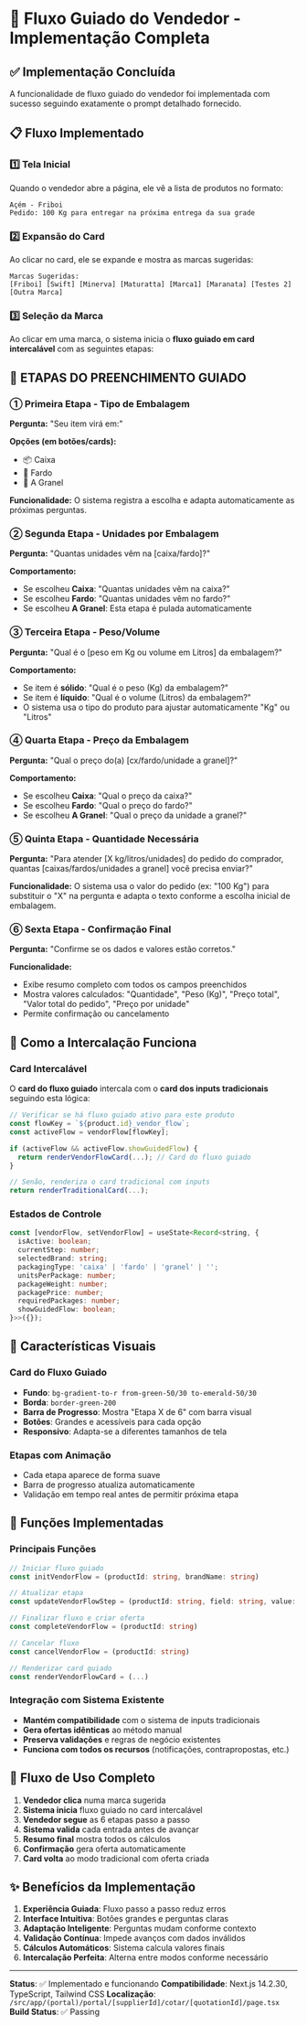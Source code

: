 # 🧩 Fluxo Guiado do Vendedor - Implementação Completa

## ✅ Implementação Concluída

A funcionalidade de fluxo guiado do vendedor foi implementada com sucesso seguindo exatamente o prompt detalhado fornecido.

## 📋 Fluxo Implementado

### 1️⃣ Tela Inicial
Quando o vendedor abre a página, ele vê a lista de produtos no formato:
```
Açém - Friboi  
Pedido: 100 Kg para entregar na próxima entrega da sua grade
```

### 2️⃣ Expansão do Card
Ao clicar no card, ele se expande e mostra as marcas sugeridas:
```
Marcas Sugeridas:
[Friboi] [Swift] [Minerva] [Maturatta] [Marca1] [Maranata] [Testes 2] [Outra Marca]
```

### 3️⃣ Seleção da Marca
Ao clicar em uma marca, o sistema inicia o **fluxo guiado em card intercalável** com as seguintes etapas:

## 🧭 ETAPAS DO PREENCHIMENTO GUIADO

### ① Primeira Etapa - Tipo de Embalagem
**Pergunta:** "Seu item virá em:"

**Opções (em botões/cards):**
- 📦 Caixa
- 📄 Fardo
- 🌾 A Granel

**Funcionalidade:** O sistema registra a escolha e adapta automaticamente as próximas perguntas.

### ② Segunda Etapa - Unidades por Embalagem
**Pergunta:** "Quantas unidades vêm na [caixa/fardo]?"

**Comportamento:**
- Se escolheu **Caixa**: "Quantas unidades vêm na caixa?"
- Se escolheu **Fardo**: "Quantas unidades vêm no fardo?"
- Se escolheu **A Granel**: Esta etapa é pulada automaticamente

### ③ Terceira Etapa - Peso/Volume
**Pergunta:** "Qual é o [peso em Kg ou volume em Litros] da embalagem?"

**Comportamento:**
- Se item é **sólido**: "Qual é o peso (Kg) da embalagem?"
- Se item é **líquido**: "Qual é o volume (Litros) da embalagem?"
- O sistema usa o tipo do produto para ajustar automaticamente "Kg" ou "Litros"

### ④ Quarta Etapa - Preço da Embalagem
**Pergunta:** "Qual o preço do(a) [cx/fardo/unidade a granel]?"

**Comportamento:**
- Se escolheu **Caixa**: "Qual o preço da caixa?"
- Se escolheu **Fardo**: "Qual o preço do fardo?"
- Se escolheu **A Granel**: "Qual o preço da unidade a granel?"

### ⑤ Quinta Etapa - Quantidade Necessária
**Pergunta:** "Para atender [X kg/litros/unidades] do pedido do comprador, quantas [caixas/fardos/unidades a granel] você precisa enviar?"

**Funcionalidade:** O sistema usa o valor do pedido (ex: "100 Kg") para substituir o "X" na pergunta e adapta o texto conforme a escolha inicial de embalagem.

### ⑥ Sexta Etapa - Confirmação Final
**Pergunta:** "Confirme se os dados e valores estão corretos."

**Funcionalidade:** 
- Exibe resumo completo com todos os campos preenchidos
- Mostra valores calculados: "Quantidade", "Peso (Kg)", "Preço total", "Valor total do pedido", "Preço por unidade"
- Permite confirmação ou cancelamento

## 🔄 Como a Intercalação Funciona

### Card Intercalável
O **card do fluxo guiado** intercala com o **card dos inputs tradicionais** seguindo esta lógica:

```typescript
// Verificar se há fluxo guiado ativo para este produto
const flowKey = `${product.id}_vendor_flow`;
const activeFlow = vendorFlow[flowKey];

if (activeFlow && activeFlow.showGuidedFlow) {
  return renderVendorFlowCard(...); // Card do fluxo guiado
}

// Senão, renderiza o card tradicional com inputs
return renderTraditionalCard(...);
```

### Estados de Controle
```typescript
const [vendorFlow, setVendorFlow] = useState<Record<string, {
  isActive: boolean;
  currentStep: number;
  selectedBrand: string;
  packagingType: 'caixa' | 'fardo' | 'granel' | '';
  unitsPerPackage: number;
  packageWeight: number;
  packagePrice: number;
  requiredPackages: number;
  showGuidedFlow: boolean;
}>>({});
```

## 🎨 Características Visuais

### Card do Fluxo Guiado
- **Fundo**: `bg-gradient-to-r from-green-50/30 to-emerald-50/30`
- **Borda**: `border-green-200`
- **Barra de Progresso**: Mostra "Etapa X de 6" com barra visual
- **Botões**: Grandes e acessíveis para cada opção
- **Responsivo**: Adapta-se a diferentes tamanhos de tela

### Etapas com Animação
- Cada etapa aparece de forma suave
- Barra de progresso atualiza automaticamente
- Validação em tempo real antes de permitir próxima etapa

## 🔧 Funções Implementadas

### Principais Funções
```typescript
// Iniciar fluxo guiado
const initVendorFlow = (productId: string, brandName: string)

// Atualizar etapa
const updateVendorFlowStep = (productId: string, field: string, value: any, nextStep?: number)

// Finalizar fluxo e criar oferta
const completeVendorFlow = (productId: string)

// Cancelar fluxo
const cancelVendorFlow = (productId: string)

// Renderizar card guiado
const renderVendorFlowCard = (...)
```

### Integração com Sistema Existente
- **Mantém compatibilidade** com o sistema de inputs tradicionais
- **Gera ofertas idênticas** ao método manual
- **Preserva validações** e regras de negócio existentes
- **Funciona com todos os recursos** (notificações, contrapropostas, etc.)

## 🎯 Fluxo de Uso Completo

1. **Vendedor clica** numa marca sugerida
2. **Sistema inicia** fluxo guiado no card intercalável
3. **Vendedor segue** as 6 etapas passo a passo
4. **Sistema valida** cada entrada antes de avançar
5. **Resumo final** mostra todos os cálculos
6. **Confirmação** gera oferta automaticamente
7. **Card volta** ao modo tradicional com oferta criada

## ✨ Benefícios da Implementação

1. **Experiência Guiada**: Fluxo passo a passo reduz erros
2. **Interface Intuitiva**: Botões grandes e perguntas claras
3. **Adaptação Inteligente**: Perguntas mudam conforme contexto
4. **Validação Contínua**: Impede avanços com dados inválidos
5. **Cálculos Automáticos**: Sistema calcula valores finais
6. **Intercalação Perfeita**: Alterna entre modos conforme necessário

---

**Status**: ✅ Implementado e funcionando
**Compatibilidade**: Next.js 14.2.30, TypeScript, Tailwind CSS
**Localização**: `/src/app/(portal)/portal/[supplierId]/cotar/[quotationId]/page.tsx`
**Build Status**: ✅ Passing